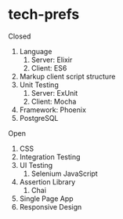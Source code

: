 # tech-prefs
Closed
1. Language
   1. Server: Elixir
   1. Client: ES6
1. Markup client script structure
1. Unit Testing
   1. Server: ExUnit
   1. Client: Mocha
1. Framework: Phoenix
1. PostgreSQL

Open
1. CSS
1. Integration Testing
1. UI Testing
   1. Selenium JavaScript
1. Assertion Library
   1. Chai
1. Single Page App
1. Responsive Design
